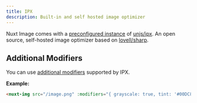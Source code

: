 ```yaml
---
title: IPX
description: Built-in and self hosted image optimizer
---
```


Nuxt Image comes with a [preconfigured instance](/providers/introduction#default-provider) of [unjs/ipx](https://github.com/unjs/ipx). An open source, self-hosted image optimizer based on [lovell/sharp](https://github.com/lovell/sharp).

## Additional Modifiers

You can use [additional modifiers](https://github.com/unjs/ipx/#modifiers) supported by IPX.

**Example:**

```html
<nuxt-img src="/image.png" :modifiers="{ grayscale: true, tint: '#00DC82' }" />
```
